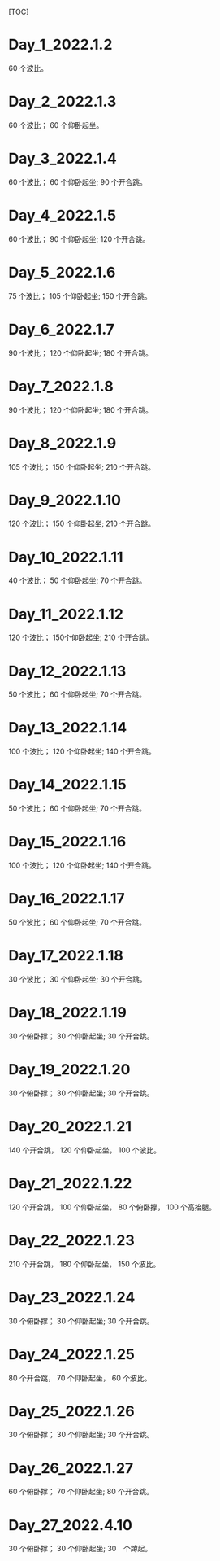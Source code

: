 [TOC]
# Day_1_2022.1.2
60 个波比。

# Day_2_2022.1.3
60 个波比；
60 个仰卧起坐。

# Day_3_2022.1.4
60 个波比；
60 个仰卧起坐;
90 个开合跳。

# Day_4_2022.1.5
60 个波比；
90 个仰卧起坐;
120 个开合跳。

# Day_5_2022.1.6
75 个波比；
105 个仰卧起坐;
150 个开合跳。

# Day_6_2022.1.7
90 个波比；
120 个仰卧起坐;
180 个开合跳。

# Day_7_2022.1.8
90 个波比；
120 个仰卧起坐;
180 个开合跳。

# Day_8_2022.1.9
105 个波比；
150 个仰卧起坐;
210 个开合跳。

# Day_9_2022.1.10
120 个波比；
150 个仰卧起坐;
210 个开合跳。

# Day_10_2022.1.11
40 个波比；
50 个仰卧起坐;
70 个开合跳。

# Day_11_2022.1.12
120 个波比；
150个仰卧起坐;
210 个开合跳。

# Day_12_2022.1.13
50 个波比；
60 个仰卧起坐;
70 个开合跳。

# Day_13_2022.1.14
100 个波比；
120 个仰卧起坐;
140 个开合跳。

# Day_14_2022.1.15
50 个波比；
60 个仰卧起坐;
70 个开合跳。

# Day_15_2022.1.16
100 个波比；
120 个仰卧起坐;
140 个开合跳。

# Day_16_2022.1.17
50 个波比；
60 个仰卧起坐;
70 个开合跳。

# Day_17_2022.1.18
30 个波比；
30 个仰卧起坐;
30 个开合跳。

# Day_18_2022.1.19
30 个俯卧撑；
30 个仰卧起坐;
30 个开合跳。

# Day_19_2022.1.20
30 个俯卧撑；
30 个仰卧起坐;
30 个开合跳。

# Day_20_2022.1.21
140 个开合跳，
120 个仰卧起坐，
100 个波比。

# Day_21_2022.1.22
120 个开合跳，
100 个仰卧起坐，
80  个俯卧撑，
100 个高抬腿。

# Day_22_2022.1.23
210 个开合跳，
180 个仰卧起坐，
150 个波比。

# Day_23_2022.1.24
30 个俯卧撑；
30 个仰卧起坐;
30 个开合跳。

# Day_24_2022.1.25
80 个开合跳，
70 个仰卧起坐，
60 个波比。

# Day_25_2022.1.26
30 个俯卧撑；
30 个仰卧起坐;
30 个开合跳。

# Day_26_2022.1.27
60 个俯卧撑；
70 个仰卧起坐;
80 个开合跳。

# Day_27_2022.4.10
30 个俯卧撑；
30 个仰卧起坐;
30　个蹲起。
